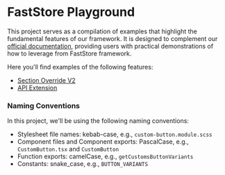 # FastStore Playground

This project serves as a compilation of examples that highlight the fundamental features of our framework. It is designed to complement our [official documentation](https://developers.vtex.com/docs/guides/faststore/docs-what-is-faststore), providing users with practical demonstrations of how to leverage from FastStore framework.

Here you'll find examples of the following features:

- [Section Override V2](https://developers.vtex.com/docs/guides/faststore/overrides-overview)
- [API Extension](https://developers.vtex.com/docs/guides/faststore/api-extensions-overview)

### Naming Conventions

In this project, we'll be using the following naming conventions:

- Stylesheet file names: kebab-case, e.g., `custom-button.module.scss`
- Component files and Component exports: PascalCase, e.g., `CustomButton.tsx` and `CustomButton`
- Function exports: camelCase, e.g., `getCustomsButtonVariants`
- Constants: snake_case, e.g., `BUTTON_VARIANTS`
